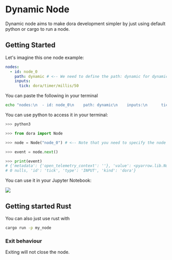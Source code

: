 # Dynamic Node

Dynamic node aims to make dora development simpler by just using default python or cargo to run a node.

## Getting Started

Let's imagine this one node example:

```yaml
nodes:
  - id: node_0
    path: dynamic # <-- We need to define the path: dynamic for dynamic node
    inputs:
      tick: dora/timer/millis/50
```

You can paste the following in your terminal

```bash
echo "nodes:\n  - id: node_0\n    path: dynamic\n    inputs:\n      tick: dora/timer/millis/50" > dataflow.yml
```

You can use python to access it in your terminal:

```python
>>> python3

>>> from dora import Node

>>> node = Node("node_0") # <-- Note that you need to specify the node id.

>>> event = node.next()

>>> print(event)
# {'metadata': {'open_telemetry_context': ''}, 'value': <pyarrow.lib.NullArray object at 0x738bbcb28460>
# 0 nulls, 'id': 'tick', 'type': 'INPUT', 'kind': 'dora'}
```

You can use it in your Jupyter Notebook:

<img src="/img/jupyter.png"/>

## Getting started Rust

You can also just use rust with

```bash
cargo run -p my_node
```

### Exit behaviour

Exiting will not close the node.

